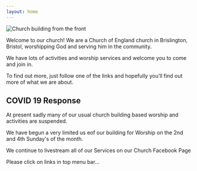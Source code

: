 ```yaml
---
layout: home
---
```


![Church building from the front](/assets/img/church-exterior.jpg)

Welcome to our church! We are a Church of England church in Brislington, Bristol, worshipping God and serving him in the community.

We have lots of activities and worship services and welcome you to come and join in.

To find out more, just follow one of the links and hopefully you’ll find out more of what we are about.

## COVID 19 Response

At present sadly many of our usual church building based worship and activities are suspended.

We have begun a very limited us eof our building for Worship on the 2nd and 4th Sunday's of the month.

We continue to livestream all of our Services on our Church Facebook Page

Please click on links in top menu bar...
